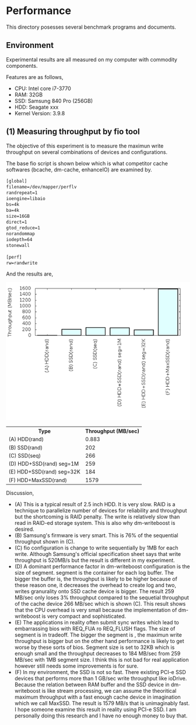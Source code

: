 # Performance
This directory posesses several benchmark programs
and documents.

## Environment
Experimental results are
all measured on my computer with commodity components.

Features are as follows,  

- CPU: Intel core i7-3770  
- RAM: 32GB  
- SSD: Samsung 840 Pro (256GB)  
- HDD: Seagate xxx
- Kernel Version: 3.9.8  

## (1) Measuring throughput by fio tool
The objective of this experiment is to
measure the maximun write throughput
on several combinations of devices
and configurations.

The base fio script is shown below
which is what competitor cache softwares
(bcache, dm-cache, enhanceIO)
are examined by.

```
[global]
filename=/dev/mapper/perflv
randrepeat=1
ioengine=libaio
bs=4k
ba=4k
size=16GB
direct=1
gtod_reduce=1
norandommap
iodepth=64
stonewall

[perf]
rw=randwrite
```

And the results are,

![fio benchmark](images/fio.png "fio benchmark")

<table>
 <tr>
  <th>Type</th><th>Throughput (MB/sec)</th>
 </tt>
 <tr>
  <td>(A) HDD(rand)</td><td>0.883</td>
 </tr>
 <tr>
  <td>(B) SSD(rand)</td><td>202</td>
 </tr>
 <tr>
  <td>(C) SSD(seq)</td><td>266</td>
 </tr>
 <tr>
  <td>(D) HDD+SSD(rand) seg=1M</td><td>259</td>
 </tr>
 <tr>
  <td>(E) HDD+SSD(rand) seg=32K</td><td>184</td>
 </tr>
 <tr>
  <td>(F) HDD+MaxSSD(rand)</td><td>1579</td>
 </tr>
</table>

Discussion,

- (A) This is a typical result of 2.5 inch HDD. It is very slow.
RAID is a technique to parallelize number of devices for
reliability and throughput but the shortcoming is RAID penalty.
The write is relatively slow than read in RAID-ed storage system.
This is also why dm-writeboost is desired.  
- (B) Samsung's firmware is very smart. This is 76% of
the sequential throughput shown in (C).  
- (C) fio configuration is change to write
sequentially by 1MB for each write.
Although Samsung's official specification sheet
says that write throughput is 520MB/s but
the result is different in my experiment.  
- (D) A dominant performance factor in dm-writeboost configuration
is the size of segment. segment is the container for each log buffer.
The bigger the buffer is, the throughput is likely to be higher
because of these reason one, it decreases the overhead to create log
and two, writes granurality onto SSD cache device is bigger.
The result 259 MB/sec only loses 3% throughput
compared to the sequetial throughput of the cache device 266 MB/sec 
which is shown (C). This result shows that 
the CPU overhead is very small because the implementation
of dm-writeboost is very compact and sophisticated.  
- (E) The applications in reality often submit sync writes
which lead to embarrassing bios with REQ_FUA ro REQ_FLUSH flags.
The size of segment is in tradeoff. The bigger the segment is
, the maximun write throughput is bigger but on the other hand
performance is likely to get worse by these sorts of bios.
Segment size is set to 32KB which is enough small and
the throughput decreases to 184 MB/sec from 259 MB/sec
with 1MB segment size. I think this is not bad for real application
however still needs some improvements is for sure.  
- (F) In my environment, the SSD is not so fast.
There existing PCI-e SSD devices that performs
more than 1 GB/sec write throughput like ioDrive.
Because the relation between RAM buffer and the SSD device
in dm-writeboost is like stream processing,
we can assume the theoritical maximum throughput
with a fast enough cache device in imagination which
we call MaxSSD.
The result is 1579 MB/s that is unimaginably fast.
I hope someone examine this result in reality using
PCI-e SSD. I am personally doing this research and
I have no enough money to buy that.
